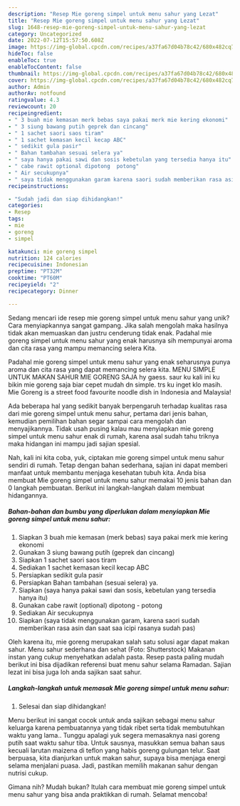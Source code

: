 ```yaml
---
description: "Resep Mie goreng simpel untuk menu sahur yang Lezat"
title: "Resep Mie goreng simpel untuk menu sahur yang Lezat"
slug: 1648-resep-mie-goreng-simpel-untuk-menu-sahur-yang-lezat
category: Uncategorized
date: 2022-07-12T15:57:50.608Z
image: https://img-global.cpcdn.com/recipes/a37fa67d04b78c42/680x482cq70/mie-goreng-simpel-untuk-menu-sahur-foto-resep-utama.jpg
hideToc: false
enableToc: true
enableTocContent: false
thumbnail: https://img-global.cpcdn.com/recipes/a37fa67d04b78c42/680x482cq70/mie-goreng-simpel-untuk-menu-sahur-foto-resep-utama.jpg
cover: https://img-global.cpcdn.com/recipes/a37fa67d04b78c42/680x482cq70/mie-goreng-simpel-untuk-menu-sahur-foto-resep-utama.jpg
author: Admin
authorAv: notfound
ratingvalue: 4.3
reviewcount: 20
recipeingredient:
- " 3 buah mie kemasan merk bebas saya pakai merk mie kering ekonomi"
- " 3 siung bawang putih geprek dan cincang"
- " 1 sachet saori saos tiram"
- " 1 sachet kemasan kecil kecap ABC"
- " sedikit gula pasir"
- " Bahan tambahan sesuai selera ya"
- " saya hanya pakai sawi dan sosis kebetulan yang tersedia hanya itu"
- " cabe rawit optional dipotong  potong"
- " Air secukupnya"
- " saya tidak menggunakan garam karena saori sudah memberikan rasa asin dan saat saa icipi rasanya sudah pas"
recipeinstructions:

- "Sudah jadi dan siap dihidangkan!"
categories:
- Resep
tags:
- mie
- goreng
- simpel

katakunci: mie goreng simpel 
nutrition: 124 calories
recipecuisine: Indonesian
preptime: "PT32M"
cooktime: "PT60M"
recipeyield: "2"
recipecategory: Dinner

---
```





Sedang mencari ide resep mie goreng simpel untuk menu sahur yang unik? Cara menyiapkannya sangat gampang. Jika salah mengolah maka hasilnya tidak akan memuaskan dan justru cenderung tidak enak. Padahal mie goreng simpel untuk menu sahur yang enak harusnya sih mempunyai aroma dan cita rasa yang mampu memancing selera Kita.





Padahal mie goreng simpel untuk menu sahur yang enak seharusnya punya aroma dan cita rasa yang dapat memancing selera kita. MENU SIMPLE UNTUK MAKAN SAHUR MIE GORENG SAJA hy gaess. saur ku kali ini ku bikin mie goreng saja biar cepet mudah dn simple. trs ku inget klo masih. Mie Goreng is a street food favourite noodle dish in Indonesia and Malaysia!

Ada beberapa hal yang sedikit banyak berpengaruh terhadap kualitas rasa dari mie goreng simpel untuk menu sahur, pertama dari jenis bahan, kemudian pemilihan bahan segar sampai cara mengolah dan menyajikannya. Tidak usah pusing kalau mau menyiapkan mie goreng simpel untuk menu sahur enak di rumah, karena asal sudah tahu triknya maka hidangan ini mampu jadi sajian spesial.






Nah, kali ini kita coba, yuk, ciptakan mie goreng simpel untuk menu sahur sendiri di rumah. Tetap dengan bahan sederhana, sajian ini dapat memberi manfaat untuk membantu menjaga kesehatan tubuh kita. Anda bisa membuat Mie goreng simpel untuk menu sahur memakai 10 jenis bahan dan 0 langkah pembuatan. Berikut ini langkah-langkah dalam membuat hidangannya.

<!--inarticleads1-->

##### Bahan-bahan dan bumbu yang diperlukan dalam menyiapkan Mie goreng simpel untuk menu sahur:

1. Siapkan  3 buah mie kemasan (merk bebas) saya pakai merk mie kering ekonomi
1. Gunakan  3 siung bawang putih (geprek dan cincang)
1. Siapkan  1 sachet saori saos tiram
1. Sediakan  1 sachet kemasan kecil kecap ABC
1. Persiapkan  sedikit gula pasir
1. Persiapkan  Bahan tambahan (sesuai selera) ya.
1. Siapkan  (saya hanya pakai sawi dan sosis, kebetulan yang tersedia hanya itu)
1. Gunakan  cabe rawit (optional) dipotong - potong
1. Sediakan  Air secukupnya
1. Siapkan  (saya tidak menggunakan garam, karena saori sudah memberikan rasa asin dan saat saa icipi rasanya sudah pas)


Oleh karena itu, mie goreng merupakan salah satu solusi agar dapat makan sahur. Menu sahur sederhana dan sehat (Foto: Shutterstock) Makanan instan yang cukup menyehatkan adalah pasta. Resep pasta paling mudah berikut ini bisa dijadikan referensi buat menu sahur selama Ramadan. Sajian lezat ini bisa juga loh anda sajikan saat sahur. 

<!--inarticleads2-->

##### Langkah-langkah untuk memasak Mie goreng simpel untuk menu sahur:


1. Selesai dan siap dihidangkan!

Menu berikut ini sangat cocok untuk anda sajikan sebagai menu sahur keluarga karena pembuatannya yang tidak ribet serta tidak membutuhkan waktu yang lama.. Tunggu apalagi yuk segera memasaknya nasi goreng putih saat waktu sahur tiba. Untuk sausnya, masukkan semua bahan saus kecuali larutan maizena di teflon yang habis goreng gulungan telur. Saat berpuasa, kita dianjurkan untuk makan sahur, supaya bisa menjaga energi selama menjalani puasa. Jadi, pastikan memilih makanan sahur dengan nutrisi cukup. 

Gimana nih? Mudah bukan? Itulah cara membuat mie goreng simpel untuk menu sahur yang bisa anda praktikkan di rumah. Selamat mencoba!
